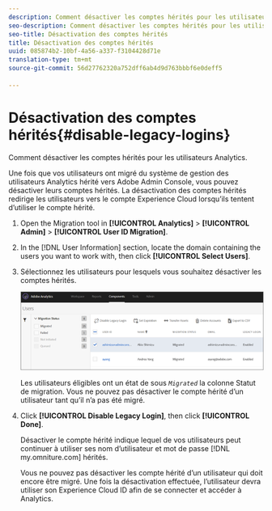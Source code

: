 ```yaml
---
description: Comment désactiver les comptes hérités pour les utilisateurs Analytics.
seo-description: Comment désactiver les comptes hérités pour les utilisateurs Analytics.
seo-title: Désactivation des comptes hérités
title: Désactivation des comptes hérités
uuid: 085874b2-10bf-4a56-a337-f3104428d71e
translation-type: tm+mt
source-git-commit: 56d27762320a752dff6ab4d9d763bbbf6e0deff5

---
```



# Désactivation des comptes hérités{#disable-legacy-logins}

Comment désactiver les comptes hérités pour les utilisateurs Analytics.

Une fois que vos utilisateurs ont migré du système de gestion des utilisateurs Analytics hérité vers Adobe Admin Console, vous pouvez désactiver leurs comptes hérités. La désactivation des comptes hérités redirige les utilisateurs vers le compte Experience Cloud lorsqu’ils tentent d’utiliser le compte hérité.

1. Open the Migration tool in **[!UICONTROL Analytics]** &gt; **[!UICONTROL Admin]** &gt; **[!UICONTROL User ID Migration]**.
1. In the [!DNL User Information] section, locate the domain containing the users you want to work with, then click **[!UICONTROL Select Users]**.
1. Sélectionnez les utilisateurs pour lesquels vous souhaitez désactiver les comptes hérités.

   ![](assets/user-info.png)

   Les utilisateurs éligibles ont un état de sous *`Migrated`* la colonne Statut de migration. Vous ne pouvez pas désactiver le compte hérité d’un utilisateur tant qu’il n’a pas été migré.
1. Click **[!UICONTROL Disable Legacy Login]**, then click **[!UICONTROL Done]**.

   Désactiver le compte hérité indique lequel de vos utilisateurs peut continuer à utiliser ses nom d’utilisateur et mot de passe [!DNL my.omniture.com] hérités.

   Vous ne pouvez pas désactiver les compte hérité d’un utilisateur qui doit encore être migré. Une fois la désactivation effectuée, l’utilisateur devra utiliser son Experience Cloud ID afin de se connecter et accéder à Analytics.

